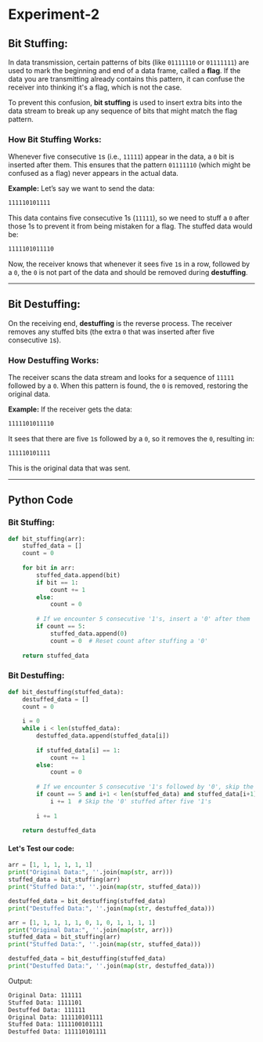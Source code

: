 # Experiment-2

## **Bit Stuffing:**

In data transmission, certain patterns of bits (like `01111110` or `01111111`) are used to mark the beginning and end of a data frame, called a **flag**. If the data you are transmitting already contains this pattern, it can confuse the receiver into thinking it's a flag, which is not the case.

To prevent this confusion, **bit stuffing** is used to insert extra bits into the data stream to break up any sequence of bits that might match the flag pattern.

### **How Bit Stuffing Works:**
Whenever five consecutive `1`s (i.e., `11111`) appear in the data, a `0` bit is inserted after them.
This ensures that the pattern `01111110` (which might be confused as a flag) never appears in the actual data.

**Example:**
Let’s say we want to send the data:

```bash
111110101111
```

This data contains five consecutive 1s (`11111`), so we need to stuff a `0` after those 1s to prevent it from being mistaken for a flag. The stuffed data would be:

```bash
1111101011110
```
Now, the receiver knows that whenever it sees five `1`s in a row, followed by a `0`, the `0` is not part of the data and should be removed during **destuffing**.

---

## **Bit Destuffing:**

On the receiving end, **destuffing** is the reverse process. The receiver removes any stuffed bits (the extra `0` that was inserted after five consecutive `1`s).

### **How Destuffing Works:**
The receiver scans the data stream and looks for a sequence of `11111` followed by a `0`.
When this pattern is found, the `0` is removed, restoring the original data.

**Example:**
If the receiver gets the data:

```bash
1111101011110
```

It sees that there are five `1`s followed by a `0`, so it removes the `0`, resulting in:

```bash
111110101111
```

This is the original data that was sent.

---

## **Python Code**

### Bit Stuffing:

```python
def bit_stuffing(arr):
    stuffed_data = []
    count = 0
    
    for bit in arr:
        stuffed_data.append(bit)
        if bit == 1:
            count += 1
        else:
            count = 0
        
        # If we encounter 5 consecutive '1's, insert a '0' after them
        if count == 5:
            stuffed_data.append(0)
            count = 0  # Reset count after stuffing a '0'
    
    return stuffed_data
```

### Bit Destuffing:

```python
def bit_destuffing(stuffed_data):
    destuffed_data = []
    count = 0
    
    i = 0
    while i < len(stuffed_data):
        destuffed_data.append(stuffed_data[i])
        
        if stuffed_data[i] == 1:
            count += 1
        else:
            count = 0
        
        # If we encounter 5 consecutive '1's followed by '0', skip the '0'
        if count == 5 and i+1 < len(stuffed_data) and stuffed_data[i+1] == 0:
            i += 1  # Skip the '0' stuffed after five '1's
        
        i += 1
    
    return destuffed_data
```

#### Let's Test our code:

```python
arr = [1, 1, 1, 1, 1, 1]
print("Original Data:", ''.join(map(str, arr)))
stuffed_data = bit_stuffing(arr)
print("Stuffed Data:", ''.join(map(str, stuffed_data)))

destuffed_data = bit_destuffing(stuffed_data)
print("Destuffed Data:", ''.join(map(str, destuffed_data)))

arr = [1, 1, 1, 1, 1, 0, 1, 0, 1, 1, 1, 1]
print("Original Data:", ''.join(map(str, arr)))
stuffed_data = bit_stuffing(arr)
print("Stuffed Data:", ''.join(map(str, stuffed_data)))

destuffed_data = bit_destuffing(stuffed_data)
print("Destuffed Data:", ''.join(map(str, destuffed_data)))
```

Output:
```bash
Original Data: 111111
Stuffed Data: 1111101
Destuffed Data: 111111
Original Data: 111110101111
Stuffed Data: 1111100101111
Destuffed Data: 111110101111
```